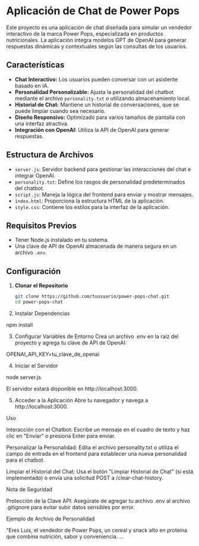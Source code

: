 

# Aplicación de Chat de Power Pops

Este proyecto es una aplicación de chat diseñada para simular un vendedor interactivo de la marca Power Pops, especializada en productos nutricionales. La aplicación integra modelos GPT de OpenAI para generar respuestas dinámicas y contextuales según las consultas de los usuarios.

## Características

- **Chat Interactivo:** Los usuarios pueden conversar con un asistente basado en IA.
- **Personalidad Personalizable:** Ajusta la personalidad del chatbot mediante el archivo `personality.txt` o utilizando almacenamiento local.
- **Historial de Chat:** Mantiene un historial de conversaciones, que se puede limpiar cuando sea necesario.
- **Diseño Responsivo:** Optimizado para varios tamaños de pantalla con una interfaz atractiva.
- **Integración con OpenAI:** Utiliza la API de OpenAI para generar respuestas.

## Estructura de Archivos

- `server.js`: Servidor backend para gestionar las interacciones del chat e integrar OpenAI.
- `personality.txt`: Define los rasgos de personalidad predeterminados del chatbot.
- `script.js`: Maneja la lógica del frontend para enviar y mostrar mensajes.
- `index.html`: Proporciona la estructura HTML de la aplicación.
- `style.css`: Contiene los estilos para la interfaz de la aplicación.

## Requisitos Previos

- Tener Node.js instalado en tu sistema.
- Una clave de API de OpenAI almacenada de manera segura en un archivo `.env`.

## Configuración

1. **Clonar el Repositorio**
   ```bash
   git clone https://github.com/tuusuario/power-pops-chat.git
   cd power-pops-chat

2. Instalar Dependencias

npm install


3. Configurar Variables de Entorno Crea un archivo .env en la raíz del proyecto y agrega tu clave de API de OpenAI:

OPENAI_API_KEY=tu_clave_de_openai


4. Iniciar el Servidor

node server.js

El servidor estará disponible en http://localhost:3000.


5. Acceder a la Aplicación Abre tu navegador y navega a http://localhost:3000.



Uso

Interacción con el Chatbot: Escribe un mensaje en el cuadro de texto y haz clic en "Enviar" o presiona Enter para enviar.

Personalizar la Personalidad: Edita el archivo personality.txt o utiliza el campo de entrada en el frontend para establecer una nueva personalidad para el chatbot.

Limpiar el Historial del Chat: Usa el botón "Limpiar Historial de Chat" (si está implementado) o envía una solicitud POST a /clear-chat-history.


Nota de Seguridad

Protección de la Clave API: Asegúrate de agregar tu archivo .env al archivo .gitignore para evitar subir datos sensibles por error.


Ejemplo de Archivo de Personalidad

"Eres Luis, el vendedor de Power Pops, un cereal y snack alto en proteína que combina nutrición, sabor y conveniencia. ...

